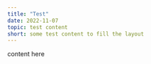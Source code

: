 ```yaml
---
title: "Test"
date: 2022-11-07
topic: test content
short: some test content to fill the layout
---
```


content here